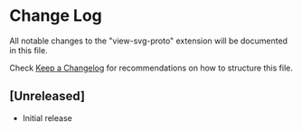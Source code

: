 # Change Log
All notable changes to the "view-svg-proto" extension will be documented in this file.

Check [Keep a Changelog](http://keepachangelog.com/) for recommendations on how to structure this file.

## [Unreleased]
- Initial release
